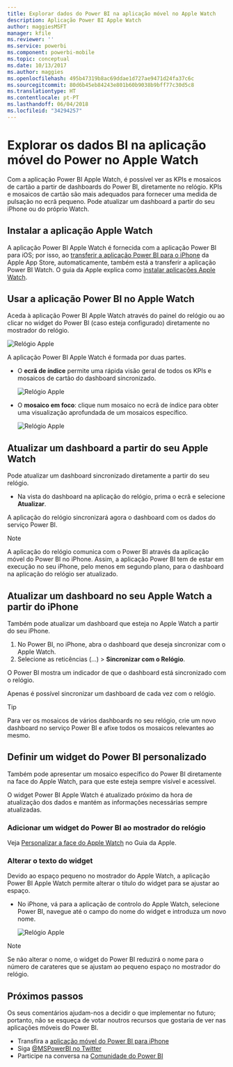 ```yaml
---
title: Explorar dados do Power BI na aplicação móvel no Apple Watch
description: Aplicação Power BI Apple Watch
author: maggiesMSFT
manager: kfile
ms.reviewer: ''
ms.service: powerbi
ms.component: powerbi-mobile
ms.topic: conceptual
ms.date: 10/13/2017
ms.author: maggies
ms.openlocfilehash: 495b47319b8ac69ddae1d727ae9471d24fa37c6c
ms.sourcegitcommit: 80d6b45eb84243e801b60b9038b9bff77c30d5c8
ms.translationtype: HT
ms.contentlocale: pt-PT
ms.lasthandoff: 06/04/2018
ms.locfileid: "34294257"
---
```

# <a name="explore-your-data-in-the-power-bi-mobile-app-on-your-apple-watch"></a>Explorar os dados BI na aplicação móvel do Power no Apple Watch
Com a aplicação Power BI Apple Watch, é possível ver as KPIs e mosaicos de cartão a partir de dashboards do Power BI, diretamente no relógio. KPIs e mosaicos de cartão são mais adequados para fornecer uma medida de pulsação no ecrã pequeno. Pode atualizar um dashboard a partir do seu iPhone ou do próprio Watch.

## <a name="install-the-apple-watch-app"></a>Instalar a aplicação Apple Watch
A aplicação Power BI Apple Watch é fornecida com a aplicação Power BI para iOS; por isso, ao [transferir a aplicação Power BI para o iPhone](http://go.microsoft.com/fwlink/?LinkId=522062 "Transferir a aplicação iPhone") da Apple App Store, automaticamente, também está a transferir a aplicação Power BI Watch. O guia da Apple explica como [instalar aplicações Apple Watch](https://support.apple.com/en-us/HT204784).

## <a name="use-the-power-bi-app-on-the-apple-watch"></a>Usar a aplicação Power BI no Apple Watch
Aceda à aplicação Power BI Apple Watch através do painel do relógio ou ao clicar no widget do Power BI (caso esteja configurado) diretamente no mostrador do relógio.

![Relógio Apple](media/mobile-apple-watch/pbi_aplwatch_complicatn240arrow.png)

A aplicação Power BI Apple Watch é formada por duas partes.

* O **ecrã de índice** permite uma rápida visão geral de todos os KPIs e mosaicos de cartão do dashboard sincronizado.
  
  ![Relógio Apple](media/mobile-apple-watch/pbi_aplwatch_indexscreen240.png)
* O **mosaico em foco**: clique num mosaico no ecrã de índice para obter uma visualização aprofundada de um mosaicos específico.
  
  ![Relógio Apple](media/mobile-apple-watch/pbi_aplwatch_kpi.png)

## <a name="refresh-a-dashboard-from-your-apple-watch"></a>Atualizar um dashboard a partir do seu Apple Watch
Pode atualizar um dashboard sincronizado diretamente a partir do seu relógio.

* Na vista do dashboard na aplicação do relógio, prima o ecrã e selecione **Atualizar**.

A aplicação do relógio sincronizará agora o dashboard com os dados do serviço Power BI.

> [!NOTE]
> A aplicação do relógio comunica com o Power BI através da aplicação móvel do Power BI no iPhone. Assim, a aplicação Power BI tem de estar em execução no seu iPhone, pelo menos em segundo plano, para o dashboard na aplicação do relógio ser atualizado.
> 
> 

## <a name="refresh-a-dashboard-on-your-apple-watch-from-your-iphone"></a>Atualizar um dashboard no seu Apple Watch a partir do iPhone
Também pode atualizar um dashboard que esteja no Apple Watch a partir do seu iPhone.

1. No Power BI, no iPhone, abra o dashboard que deseja sincronizar com o Apple Watch. 
2. Selecione as reticências (...) > **Sincronizar com o Relógio**.

O Power BI mostra um indicador de que o dashboard está sincronizado com o relógio.

Apenas é possível sincronizar um dashboard de cada vez com o relógio.

> [!TIP]
> Para ver os mosaicos de vários dashboards no seu relógio, crie um novo dashboard no serviço Power BI e afixe todos os mosaicos relevantes ao mesmo.
> 
> 

## <a name="set-a-custom-power-bi-widget"></a>Definir um widget do Power BI personalizado
Também pode apresentar um mosaico específico do Power BI diretamente na face do Apple Watch, para que este esteja sempre visível e acessível.

O widget Power BI Apple Watch é atualizado próximo da hora de atualização dos dados e mantém as informações necessárias sempre atualizadas.

### <a name="add-a-power-bi-widget-to-your-watch-face"></a>Adicionar um widget do Power BI ao mostrador do relógio
Veja [Personalizar a face do Apple Watch](https://support.apple.com/en-us/HT205536) no Guia da Apple.

### <a name="change-the-text-on-the-widget"></a>Alterar o texto do widget
Devido ao espaço pequeno no mostrador do Apple Watch, a aplicação Power BI Apple Watch permite alterar o título do widget para se ajustar ao espaço.

* No iPhone, vá para a aplicação de controlo do Apple Watch, selecione Power BI, navegue até o campo do nome do widget e introduza um novo nome.
  
  ![Relógio Apple](media/mobile-apple-watch/pbi_aplwatch_oniphone.png)

> [!NOTE]
> Se não alterar o nome, o widget do Power BI reduzirá o nome para o número de carateres que se ajustam ao pequeno espaço no mostrador do relógio. 
> 
> 

## <a name="next-steps"></a>Próximos passos
Os seus comentários ajudam-nos a decidir o que implementar no futuro; portanto, não se esqueça de votar noutros recursos que gostaria de ver nas aplicações móveis do Power BI. 

* Transfira a [aplicação móvel do Power BI para iPhone](http://go.microsoft.com/fwlink/?LinkId=522062)
* Siga [@MSPowerBI no Twitter](https://twitter.com/MSPowerBI)
* Participe na conversa na [Comunidade do Power BI](http://community.powerbi.com/)

